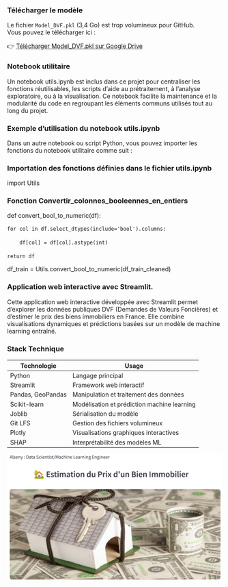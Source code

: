 ### Télécharger le modèle

Le fichier `Model_DVF.pkl` (3,4 Go) est trop volumineux pour GitHub.  
Vous pouvez le télécharger ici :

👉 [Télécharger Model_DVF.pkl sur Google Drive](https://drive.google.com/file/d/1Z79gZJ5R2NzWBHDiZLTxDfOsamm0nkkF/view?usp=drive_link)

### Notebook utilitaire
Un notebook utils.ipynb est inclus dans ce projet pour centraliser les fonctions réutilisables, les scripts d’aide au prétraitement, à l’analyse exploratoire, ou à la visualisation. Ce notebook facilite la maintenance et la modularité du code en regroupant les éléments communs utilisés tout au long du projet.
### Exemple d’utilisation du notebook utils.ipynb  
Dans un autre notebook ou script Python, vous pouvez importer les fonctions du notebook utilitaire comme suit :
### Importation des fonctions définies dans le fichier utils.ipynb
import Utils 
### Fonction Convertir_colonnes_booleennes_en_entiers

def convert_bool_to_numeric(df):

    for col in df.select_dtypes(include='bool').columns:
    
        df[col] = df[col].astype(int)
        
    return df
    
df_train = Utils.convert_bool_to_numeric(df_train_cleaned)

### Application web interactive avec Streamlit.
Cette application web interactive développée avec Streamlit permet d’explorer les données publiques DVF (Demandes de Valeurs Foncières) et d’estimer le prix des biens immobiliers en France. Elle combine visualisations dynamiques et prédictions basées sur un modèle de machine learning entraîné.
### Stack Technique
| Technologie       | Usage                                   |
|-------------------|----------------------------------------|
| Python            | Langage principal                      |
| Streamlit         | Framework web interactif               |
| Pandas, GeoPandas | Manipulation et traitement des données|
| Scikit-learn      | Modélisation et prédiction machine learning |
| Joblib            | Sérialisation du modèle                |
| Git LFS           | Gestion des fichiers volumineux        |
| Plotly            | Visualisations graphiques interactives|
| SHAP              | Interprétabilité des modèles ML       |


<a href="images/AppStreamlit.pdf">
  <img src="images/AppDVF.png" alt="Aperçu du PDF" width="800"/>
</a>
